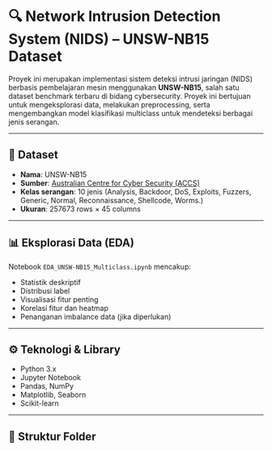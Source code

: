 # 🔍 Network Intrusion Detection System (NIDS) – UNSW-NB15 Dataset

Proyek ini merupakan implementasi sistem deteksi intrusi jaringan (NIDS) berbasis pembelajaran mesin menggunakan **UNSW-NB15**, salah satu dataset benchmark terbaru di bidang cybersecurity. Proyek ini bertujuan untuk mengeksplorasi data, melakukan preprocessing, serta mengembangkan model klasifikasi multiclass untuk mendeteksi berbagai jenis serangan.

---

## 📁 Dataset

- **Nama**: UNSW-NB15
- **Sumber**: [Australian Centre for Cyber Security (ACCS)](https://research.unsw.edu.au/projects/unsw-nb15-dataset)
- **Kelas serangan**: 10 jenis (Analysis, Backdoor, DoS, Exploits, Fuzzers, Generic, Normal, Reconnaissance, Shellcode, Worms.)
- **Ukuran**: 257673 rows × 45 columns

---

## 📊 Eksplorasi Data (EDA)

Notebook `EDA_UNSW-NB15_Multiclass.ipynb` mencakup:
- Statistik deskriptif
- Distribusi label
- Visualisasi fitur penting
- Korelasi fitur dan heatmap
- Penanganan imbalance data (jika diperlukan)

---

## ⚙️ Teknologi & Library

- Python 3.x
- Jupyter Notebook
- Pandas, NumPy
- Matplotlib, Seaborn
- Scikit-learn

---

## 📂 Struktur Folder

